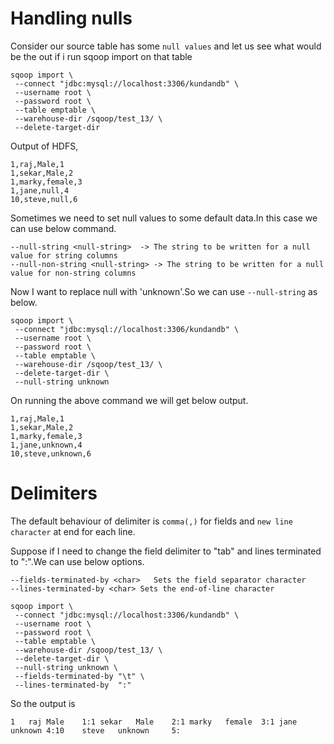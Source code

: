 # Handling nulls

Consider our source table has some `null values` and let us see what would be the out if i run sqoop import on that table

```
sqoop import \
 --connect "jdbc:mysql://localhost:3306/kundandb" \
 --username root \
 --password root \
 --table emptable \
 --warehouse-dir /sqoop/test_13/ \
 --delete-target-dir

```
Output of HDFS,

```
1,raj,Male,1
1,sekar,Male,2
1,marky,female,3
1,jane,null,4
10,steve,null,6

```


Sometimes we need to set null values to some default data.In this case we can use below command.

```
--null-string <null-string>	 -> The string to be written for a null value for string columns
--null-non-string <null-string> -> The string to be written for a null value for non-string columns
```

Now I want to replace null with 'unknown'.So we can use `--null-string` as below.

```
sqoop import \
 --connect "jdbc:mysql://localhost:3306/kundandb" \
 --username root \
 --password root \
 --table emptable \
 --warehouse-dir /sqoop/test_13/ \
 --delete-target-dir \
 --null-string unknown
```

On running the above command we will get below output.

```
1,raj,Male,1
1,sekar,Male,2
1,marky,female,3
1,jane,unknown,4
10,steve,unknown,6
```

# Delimiters


The default behaviour of delimiter is `comma(,)` for fields and `new line character` at end for each line.

Suppose if I need to change the field delimiter to "tab" and  lines terminated to ":".We can use below options.

```
--fields-terminated-by <char>	Sets the field separator character
--lines-terminated-by <char> Sets the end-of-line character
```

```
sqoop import \
 --connect "jdbc:mysql://localhost:3306/kundandb" \
 --username root \
 --password root \
 --table emptable \
 --warehouse-dir /sqoop/test_13/ \
 --delete-target-dir \
 --null-string unknown \
 --fields-terminated-by "\t" \
 --lines-terminated-by  ":"
```

So the output is

```
1	raj	Male	1:1	sekar	Male	2:1	marky	female	3:1	jane	unknown	4:10	steve	unknown		5:
```